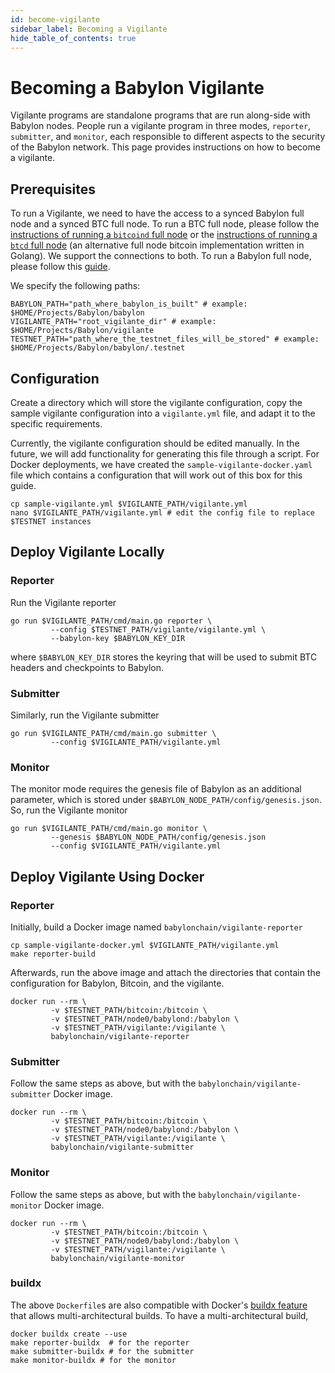 ```yaml
---
id: become-vigilante
sidebar_label: Becoming a Vigilante
hide_table_of_contents: true
---
```

# Becoming a Babylon Vigilante

Vigilante programs are standalone programs that are run along-side with Babylon nodes.
People run a vigilante program in three modes, `reporter`, `submitter`, and `monitor`, each responsible to different aspects to the security of the Babylon network.
This page provides instructions on how to become a vigilante.

## Prerequisites

To run a Vigilante, we need to have the access to a synced Babylon full node and a synced BTC full node.
To run a BTC full node, please follow the [instructions of running a `bitcoind` full node](https://bitcoin.org/en/full-node) or the [instructions of running a `btcd` full node](https://github.com/btcsuite/btcd) (an alternative full node bitcoin implementation written in Golang).
We support the connections to both.
To run a Babylon full node, please follow this [guide](./setup-node.md).

We specify the following paths:

```shell
BABYLON_PATH="path_where_babylon_is_built" # example: $HOME/Projects/Babylon/babylon
VIGILANTE_PATH="root_vigilante_dir" # example: $HOME/Projects/Babylon/vigilante
TESTNET_PATH="path_where_the_testnet_files_will_be_stored" # example: $HOME/Projects/Babylon/babylon/.testnet
```

## Configuration

Create a directory which will store the vigilante configuration,
copy the sample vigilante configuration into a `vigilante.yml` file, and
adapt it to the specific requirements.

Currently, the vigilante configuration should be edited manually.
In the future, we will add functionality for generating this file through
a script.
For Docker deployments, we have created the `sample-vigilante-docker.yaml`
file which contains a configuration that will work out of this box for this guide.

```shell
cp sample-vigilante.yml $VIGILANTE_PATH/vigilante.yml
nano $VIGILANTE_PATH/vigilante.yml # edit the config file to replace $TESTNET instances 
```

## Deploy Vigilante Locally

### Reporter

Run the Vigilante reporter

```shell
go run $VIGILANTE_PATH/cmd/main.go reporter \
         --config $TESTNET_PATH/vigilante/vigilante.yml \
         --babylon-key $BABYLON_KEY_DIR
```

where `$BABYLON_KEY_DIR` stores the keyring that will be used to submit BTC headers and checkpoints to Babylon.

### Submitter

Similarly, run the Vigilante submitter

```shell
go run $VIGILANTE_PATH/cmd/main.go submitter \
         --config $VIGILANTE_PATH/vigilante.yml
```

### Monitor

The monitor mode requires the genesis file of Babylon as an additional parameter, which is stored under `$BABYLON_NODE_PATH/config/genesis.json`.
So, run the Vigilante monitor

```shell
go run $VIGILANTE_PATH/cmd/main.go monitor \
         --genesis $BABYLON_NODE_PATH/config/genesis.json
         --config $VIGILANTE_PATH/vigilante.yml
```

## Deploy Vigilante Using Docker

### Reporter

Initially, build a Docker image named `babylonchain/vigilante-reporter`
```shell
cp sample-vigilante-docker.yml $VIGILANTE_PATH/vigilante.yml
make reporter-build
```

Afterwards, run the above image and attach the directories
that contain the configuration for Babylon, Bitcoin, and the vigilante.

```shell
docker run --rm \
         -v $TESTNET_PATH/bitcoin:/bitcoin \
         -v $TESTNET_PATH/node0/babylond:/babylon \
         -v $TESTNET_PATH/vigilante:/vigilante \
         babylonchain/vigilante-reporter
```

### Submitter

Follow the same steps as above, but with the `babylonchain/vigilante-submitter` Docker image.
```shell
docker run --rm \
         -v $TESTNET_PATH/bitcoin:/bitcoin \
         -v $TESTNET_PATH/node0/babylond:/babylon \
         -v $TESTNET_PATH/vigilante:/vigilante \
         babylonchain/vigilante-submitter
```

### Monitor

Follow the same steps as above, but with the `babylonchain/vigilante-monitor` Docker image.
```shell
docker run --rm \
         -v $TESTNET_PATH/bitcoin:/bitcoin \
         -v $TESTNET_PATH/node0/babylond:/babylon \
         -v $TESTNET_PATH/vigilante:/vigilante \
         babylonchain/vigilante-monitor
```

### buildx

The above `Dockerfile`s are also compatible with Docker's [buildx feature](https://docs.docker.com/desktop/multi-arch/)
that allows multi-architectural builds. To have a multi-architectural build,

```shell
docker buildx create --use
make reporter-buildx  # for the reporter
make submitter-buildx # for the submitter
make monitor-buildx # for the monitor
```
